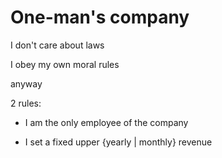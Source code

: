 # One-man's company

I don't care about laws

I obey my own moral rules

anyway

2 rules:

- I am the only employee of the company

- I set a fixed upper {yearly | monthly} revenue

